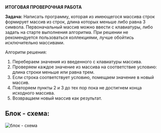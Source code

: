  **ИТОГОВАЯ ПРОВЕРОЧНАЯ РАБОТА**
 
 **Задача:**
 Написать программу, которая из имеющегося массива строк формирует массив из строк, длина которых меньше либо равна 3 символа. Первоначальный массив можно ввести с клавиатуры, либо задать на старте выполнения алгоритма. При решении не рекомендуется пользоваться коллекциями, лучше обойтись исключительно массивами.

 Алгоритм решения:
1. Перебераем значения из введенного с клавиатуры массива.
2. Проверяем каждое значение из массива на соответствие условию: длина строки меньше или равна трем.
3. Если строка соответствует условию, помещаем значение в новый массив.
4. Повторяем пункты 2 и 3 до тех пор пока не достигнем конца исходного массива.
5. Возвращаем новый  массив как результат.

**Блок - схема:**
---
![блок - схема](Итоговая_1.jpg)

